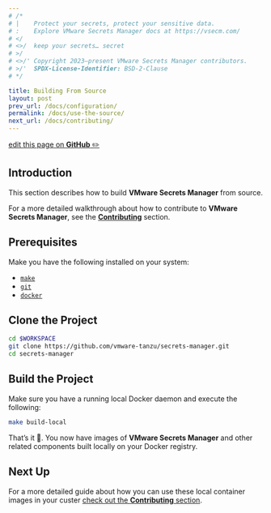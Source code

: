 ```yaml
---
# /*
# |    Protect your secrets, protect your sensitive data.
# :    Explore VMware Secrets Manager docs at https://vsecm.com/
# </
# <>/  keep your secrets… secret
# >/
# <>/' Copyright 2023–present VMware Secrets Manager contributors.
# >/'  SPDX-License-Identifier: BSD-2-Clause
# */

title: Building From Source
layout: post
prev_url: /docs/configuration/
permalink: /docs/use-the-source/
next_url: /docs/contributing/
---
```


<p class="github-button"
><a href="https://github.com/vmware-tanzu/secrets-manager/blob/main/docs/_pages/0120-use-the-source.md"
>edit this page on <strong>GitHub</strong> ✏️</a></p>

## Introduction

This section describes how to build **VMware Secrets Manager** from source.

For a more detailed walkthrough about how to contribute to **VMware Secrets
Manager**, see the [**Contributing**](/docs/contributing/) section.

## Prerequisites

Make you have the following installed on your system:

-   [`make`](https://www.gnu.org/software/make/)
-   [`git`](https://git-scm.com/)
-   [`docker`](https://www.docker.com/)

## Clone the Project

```bash
cd $WORKSPACE
git clone https://github.com/vmware-tanzu/secrets-manager.git
cd secrets-manager
```

## Build the Project

Make sure you have a running local Docker daemon and execute the following:

```bash
make build-local
```

That’s it 🎉. You now have images of **VMware Secrets Manager** and other
related components built locally on your Docker registry.

## Next Up

For a more detailed guide about how you can use these local container images
in your custer [check out the **Contributing** section](/docs/contributing/).
